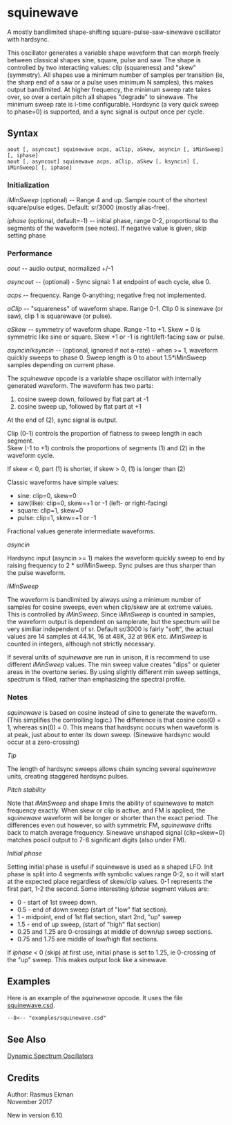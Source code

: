 <!--
id:squinewave
category:Signal Generators:Dynamic Spectrum Oscillators
-->
# squinewave
A mostly bandlimited shape-shifting square-pulse-saw-sinewave oscillator with hardsync.

This oscillator generates a variable shape waveform that can morph freely between classical shapes sine, square, pulse and saw.
The shape is controlled by two interacting values: clip (squareness) and "skew" (symmetry).
All shapes use a minimum number of samples per transition (ie, the sharp end of a saw or a pulse uses minimum N samples), this makes output bandlimited.
At higher frequency, the minimum sweep rate takes over, so over a certain pitch all shapes "degrade" to sinewave. The minimum sweep rate is i-time configurable.
Hardsync (a very quick sweep to phase=0) is supported, and a sync signal is output once per cycle.

## Syntax
``` csound-orc
aout [, asyncout] squinewave acps, aClip, aSkew, asyncin [, iMinSweep] [, iphase]
aout [, asyncout] squinewave acps, aClip, aSkew [, ksyncin] [, iMinSweep] [, iphase]
```

### Initialization

_iMinSweep_ (optional) -- Range 4 and up. Sample count of the shortest square/pulse edges.  Default: sr/3000 (mostly alias-free).

_iphase_ (optional, default=-1) -- initial phase, range 0-2, proportional to the segments of the waveform (see notes). If negative value is given, skip setting phase

### Performance

_aout_ -- audio output, normalized +/-1

_asyncout_ -- (optional) - Sync signal: 1 at endpoint of each cycle, else 0.

_acps_ -- frequency. Range 0-anything; negative freq not implemented.

_aClip_ -- "squareness" of waveform shape. Range 0-1. Clip 0 is sinewave (or saw), clip 1 is squarewave (or pulse).

_aSkew_ -- symmetry of waveform shape. Range -1 to +1. Skew = 0 is symmetric like sine or square. Skew +1 or -1 is right/left-facing saw or pulse.

_asyncin_/_ksyncin_ -- (optional, ignored if not a-rate) - when &gt;= 1, waveform quickly sweeps to phase 0. Sweep length is 0 to about 1.5*iMinSweep samples depending on current phase.

The _squinewave_ opcode is a variable shape oscillator with internally generated waveform.
The waveform has two parts:

1. cosine sweep down, followed by flat part at -1
2. cosine sweep up, followed by flat part at +1

At the end of (2), sync signal is output.

Clip (0-1) controls the proportion of flatness to sweep length in each segment.<br>
Skew (-1 to +1) controls the proportions of segments (1) and (2) in the waveform cycle.

If skew &lt; 0, part (1) is shorter, if skew &gt; 0, (1) is longer than (2)

Classic waveforms have simple values:

* sine: clip=0, skew=0
* saw(like): clip=0, skew=+1 or -1 (left- or right-facing)
* square: clip=1, skew=0
* pulse: clip=1, skew=+1 or -1

Fractional values generate intermediate waveforms.

_asyncin_

Hardsync input (asyncin &gt;= 1) makes the waveform quickly sweep to end by raising frequency to 2 * sr/iMinSweep.
Sync pulses are thus sharper than the pulse waveform.

_iMinSweep_

The waveform is bandlimited by always using a minimum number of samples for cosine sweeps, even when clip/skew are at extreme values. This is controlled by _iMinSweep_.
Since _iMinSweep_ is counted in samples, the waveform output is dependent on samplerate, but the spectrum will be very similiar independent of sr.
Default sr/3000 is fairly "soft", the actual values are 14 samples at 44.1K, 16 at 48K, 32 at 96K etc. _iMinSweep_ is counted in integers, although not strictly necessary.

If several units of _squinewave_ are run in unison, it is recommend to use different _iMinSweep_ values.
The min sweep value creates "dips" or quieter areas in the overtone series.
By using slightly different min sweep settings, spectrum is filled, rather than emphasizing the spectral profile.

### Notes

_squinewave_ is based on cosine instead of sine to generate the waveform. (This simplifies the controlling logic.)
The difference is that cosine cos(0) = 1, whereas sin(0) = 0.
This means that hardsync occurs when waveform is at peak, just about to enter its down sweep. (Sinewave hardsync would occur at a zero-crossing)

_Tip_

The length of hardsync sweeps allows chain syncing several _squinewave_ units, creating staggered hardsync pulses.

_Pitch stability_

Note that _iMinSweep_ and shape limits the ability of squinewave to match frequency exactly.
When skew or clip is active, and FM is applied, the _squinewave_ waveform will be longer or shorter than the exact period.
The differences even out however, so with symmetric FM, _squinewave_ drifts back to match average frequency.
Sinewave unshaped signal (clip=skew=0) matches poscil output to 7-8 significant digits (also under FM).

_Initial phase_

Setting initial phase is useful if squinewave is used as a shaped LFO.
Init phase is split into 4 segments with symbolic values range 0-2, so it will start at the expected place regardless of skew/clip values.
0-1 represents the first part, 1-2 the second. Some interesting _iphase_ segment values are:

* 0 - start of 1st sweep down.
* 0.5 - end of down sweep (start of "low" flat section).
* 1 - midpoint, end of 1st flat section, start 2nd, "up" sweep
* 1.5 - end of up sweep, (start of "high" flat section)
* 0.25 and 1.25 are 0-crossings at middle of down/up sweep sections.
* 0.75 and 1.75 are middle of low/high flat sections.

If _iphase_ &lt; 0 (skip) at first use, initial phase is set to 1.25, ie 0-crossing of the "up" sweep. This makes output look like a sinewave.

## Examples

Here is an example of the _squinewave_ opcode. It uses the file [squinewave.csd](../../examples/squinewave.csd).

``` csound-orc title="Example of the squinewave opcode." linenums="1"
--8<-- "examples/squinewave.csd"
```

## See Also

[Dynamic Spectrum Oscillators](../../siggen/dynamic)

## Credits

Author: Rasmus Ekman<br>
November 2017<br>

New in version 6.10
